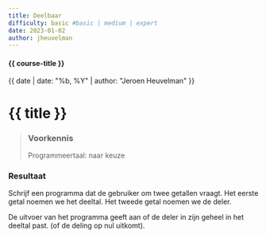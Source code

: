 ```yaml
---
title: Deelbaar
difficulty: basic #basic | medium | expert
date: 2023-01-02
author: jheuvelman
---
```


#### {{ course-title }}
{{ date | date: "%b, %Y" | author: "Jeroen Heuvelman" }}


# {{ title }}

> ### Voorkennis
> Programmeertaal: naar keuze

### Resultaat
Schrijf een programma dat de gebruiker om twee getallen vraagt. Het
eerste getal noemen we het deeltal. Het tweede getal noemen we de deler.

De uitvoer van het programma geeft aan of de deler in zijn geheel in het
deeltal past. (of de deling op nul uitkomt).
